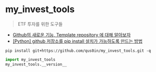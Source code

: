 # my_invest_tools
> ETF 투자를 위한 도구들


* [Github의 새로운 기능, Template repository 에 대해 알아보자](https://velog.io/@bgm537/Github%EC%9D%98-%EC%83%88%EB%A1%9C%EC%9A%B4-%EA%B8%B0%EB%8A%A5-Template-repository-%EC%97%90-%EB%8C%80%ED%95%B4-%EC%95%8C%EC%95%84%EB%B3%B4%EC%9E%90-fsjwpt0x00)
* [[Python] github 저장소를 pip install 설치가 가능하도록 만드는 방법](https://minimin2.tistory.com/189)


```shell
pip install git+https://github.com/qus0in/my_invest_tools.git -q
```
```python
import my_invest_tools
my_invest_tools.__version__
```